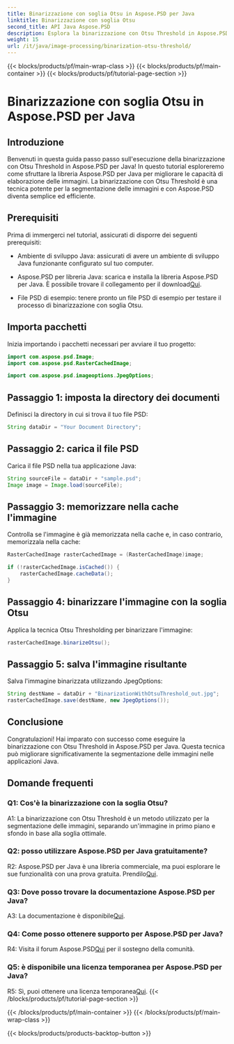 ```yaml
---
title: Binarizzazione con soglia Otsu in Aspose.PSD per Java
linktitle: Binarizzazione con soglia Otsu
second_title: API Java Aspose.PSD
description: Esplora la binarizzazione con Otsu Threshold in Aspose.PSD per Java. Una potente tecnica di segmentazione delle immagini.
weight: 15
url: /it/java/image-processing/binarization-otsu-threshold/
---
```


{{< blocks/products/pf/main-wrap-class >}}
{{< blocks/products/pf/main-container >}}
{{< blocks/products/pf/tutorial-page-section >}}

# Binarizzazione con soglia Otsu in Aspose.PSD per Java

## Introduzione

Benvenuti in questa guida passo passo sull'esecuzione della binarizzazione con Otsu Threshold in Aspose.PSD per Java! In questo tutorial esploreremo come sfruttare la libreria Aspose.PSD per Java per migliorare le capacità di elaborazione delle immagini. La binarizzazione con Otsu Threshold è una tecnica potente per la segmentazione delle immagini e con Aspose.PSD diventa semplice ed efficiente.

## Prerequisiti

Prima di immergerci nel tutorial, assicurati di disporre dei seguenti prerequisiti:

- Ambiente di sviluppo Java: assicurati di avere un ambiente di sviluppo Java funzionante configurato sul tuo computer.

- Aspose.PSD per libreria Java: scarica e installa la libreria Aspose.PSD per Java. È possibile trovare il collegamento per il download[Qui](https://releases.aspose.com/psd/java/).

- File PSD di esempio: tenere pronto un file PSD di esempio per testare il processo di binarizzazione con soglia Otsu.

## Importa pacchetti

Inizia importando i pacchetti necessari per avviare il tuo progetto:

```java
import com.aspose.psd.Image;
import com.aspose.psd.RasterCachedImage;

import com.aspose.psd.imageoptions.JpegOptions;
```

## Passaggio 1: imposta la directory dei documenti

Definisci la directory in cui si trova il tuo file PSD:

```java
String dataDir = "Your Document Directory";
```

## Passaggio 2: carica il file PSD

Carica il file PSD nella tua applicazione Java:

```java
String sourceFile = dataDir + "sample.psd";
Image image = Image.load(sourceFile);
```

## Passaggio 3: memorizzare nella cache l'immagine

Controlla se l'immagine è già memorizzata nella cache e, in caso contrario, memorizzala nella cache:

```java
RasterCachedImage rasterCachedImage = (RasterCachedImage)image;

if (!rasterCachedImage.isCached()) {
    rasterCachedImage.cacheData();
}
```

## Passaggio 4: binarizzare l'immagine con la soglia Otsu

Applica la tecnica Otsu Thresholding per binarizzare l'immagine:

```java
rasterCachedImage.binarizeOtsu();
```

## Passaggio 5: salva l'immagine risultante

Salva l'immagine binarizzata utilizzando JpegOptions:

```java
String destName = dataDir + "BinarizationWithOtsuThreshold_out.jpg";
rasterCachedImage.save(destName, new JpegOptions());
```

## Conclusione

Congratulazioni! Hai imparato con successo come eseguire la binarizzazione con Otsu Threshold in Aspose.PSD per Java. Questa tecnica può migliorare significativamente la segmentazione delle immagini nelle applicazioni Java.

## Domande frequenti

### Q1: Cos'è la binarizzazione con la soglia Otsu?

A1: La binarizzazione con Otsu Threshold è un metodo utilizzato per la segmentazione delle immagini, separando un'immagine in primo piano e sfondo in base alla soglia ottimale.

### Q2: posso utilizzare Aspose.PSD per Java gratuitamente?

 R2: Aspose.PSD per Java è una libreria commerciale, ma puoi esplorare le sue funzionalità con una prova gratuita. Prendilo[Qui](https://releases.aspose.com/).

### Q3: Dove posso trovare la documentazione Aspose.PSD per Java?

A3: La documentazione è disponibile[Qui](https://reference.aspose.com/psd/java/).

### Q4: Come posso ottenere supporto per Aspose.PSD per Java?

 R4: Visita il forum Aspose.PSD[Qui](https://forum.aspose.com/c/psd/34) per il sostegno della comunità.

### Q5: è disponibile una licenza temporanea per Aspose.PSD per Java?

 R5: Sì, puoi ottenere una licenza temporanea[Qui](https://purchase.aspose.com/temporary-license/).
{{< /blocks/products/pf/tutorial-page-section >}}

{{< /blocks/products/pf/main-container >}}
{{< /blocks/products/pf/main-wrap-class >}}

{{< blocks/products/products-backtop-button >}}
